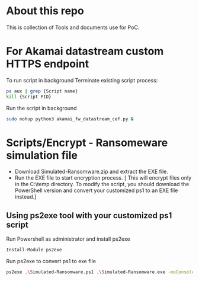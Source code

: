 # About this repo

This is collection of Tools and documents use for PoC.

# For Akamai datastream custom HTTPS endpoint

To run script in background
Terminate existing script process:

```bash
ps aux | grep {Script name}
kill {Script PID}
```

Run the script in background

```bash
sudo nohup python3 akamai_fw_datastream_cef.py &
```

# Scripts/Encrypt - Ransomeware simulation file

- Download Simulated-Ransomware.zip and extract the EXE file.
- Run the EXE file to start encryption process.
[ This will encrypt files only in the C:\temp directory. To modify the script, you should download the PowerShell version and convert your customized ps1 to an EXE file instead.]

## Using ps2exe tool with your customized ps1 script ##

Run Powershell as administrator and install ps2exe
```bash
Install-Module ps2exe
```

Run ps2exe to convert ps1 to exe file
```bash
ps2exe .\Simulated-Ransomware.ps1 .\Simulated-Ransomware.exe -noConsole
```
